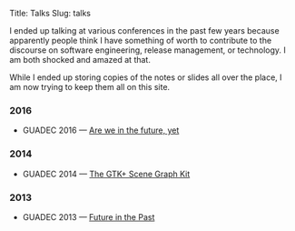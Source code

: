 Title: Talks
Slug: talks

I ended up talking at various conferences in the past few years because
apparently people think I have something of worth to contribute to the
discourse on software engineering, release management, or technology. I am
both shocked and amazed at that.

While I ended up storing copies of the notes or slides all over the place, I
am now trying to keep them all on this site.

### 2016

 * GUADEC 2016 — [Are we in the future, yet](http://ebassi.github.io/2016-guadec)

### 2014

 * GUADEC 2014 — [The GTK+ Scene Graph Kit]({filename}../talks/gsk-guadec-2014.md)

### 2013

 * GUADEC 2013 — [Future in the Past]({filename}../talks/clutter-guadec-2013.md)
